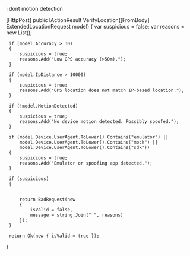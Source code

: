 i dont motion detection 

<script>
    let punchIn = null, punchOut = null;
    let deviceFingerprint = "";

    window.onload = async function () {
        punchIn = document.getElementById('PunchIn');
        punchOut = document.getElementById('PunchOut');

        // FingerprintJS init
        const fp = await FingerprintJS.load();
        const result = await fp.get();
        deviceFingerprint = result.visitorId;

        disableButtons();
        getLocationAndVerify();
    };

    function disableButtons() {
        if (punchIn) {
            punchIn.disabled = true;
            punchIn.classList.add("disabled");
            punchIn.style.display = "none";
        }
        if (punchOut) {
            punchOut.disabled = true;
            punchOut.classList.add("disabled");
            punchOut.style.display = "none";
        }
    }

    function enableButtons() {
        if (punchIn) {
            punchIn.disabled = false;
            punchIn.classList.remove("disabled");
            punchIn.style.display = "inline-block";
        }
        if (punchOut) {
            punchOut.disabled = false;
            punchOut.classList.remove("disabled");
            punchOut.style.display = "inline-block";
        }
    }

    async function getLocationAndVerify() {
        Swal.fire({
            title: 'Please wait...',
            text: 'Fetching your current location...',
            allowOutsideClick: false,
            didOpen: () => Swal.showLoading()
        });

        if (navigator.geolocation) {
            navigator.geolocation.getCurrentPosition(async function (position) {
                Swal.close();

                const lat = roundTo(position.coords.latitude, 6);
                const lon = roundTo(position.coords.longitude, 6);
                const accuracy = position.coords.accuracy;

                const deviceInfo = {
                    userAgent: navigator.userAgent,
                    platform: navigator.platform,
                    language: navigator.language,
                    timestamp: new Date().toISOString()
                };

                const ipRes = await fetch("https://ipapi.co/json");
                const ipData = await ipRes.json();

                const ipLat = ipData.latitude;
                const ipLon = ipData.longitude;

                const ipDistance = calculateDistance(lat, lon, ipLat, ipLon);
                const isIPMismatch = ipDistance > 10000; // 10km mismatch = suspicious

                const motionStatus = await detectMotion();
                const suspiciousMotion = motionStatus === false;

                // Send all data to your backend
                const response = await fetch('/TSUISLARS/Geo/VerifyLocation', {
                    method: 'POST',
                    headers: { 'Content-Type': 'application/json' },
                    body: JSON.stringify({
                        latitude: lat,
                        longitude: lon,
                        accuracy: accuracy,
                        device: deviceInfo,
                        fingerprint: deviceFingerprint,
                        ipLatitude: ipLat,
                        ipLongitude: ipLon,
                        ipDistance: ipDistance,
                        motionDetected: motionStatus
                    })
                });

                const result = await response.json();

                if (!result.isValid) {
                    Swal.fire({
                        icon: 'error',
                        title: 'Location Spoofing Detected!',
                        text: result.message
                    });
                    disableButtons();
                    return;
                }

                // Your existing allowed-range check
                const locations = @Html.Raw(Json.Serialize(ViewBag.PolyData));
                let isInsideRadius = false;
                let minDistance = Number.MAX_VALUE;

                locations.forEach((location) => {
                    const allowedRange = parseFloat(location.range || location.Range);
                    const distance = calculateDistance(lat, lon, location.latitude || location.Latitude, location.longitude || location.Longitude);
                    if (distance <= allowedRange) isInsideRadius = true;
                    else minDistance = Math.min(minDistance, distance);
                });

                if (isInsideRadius) {
                    enableButtons();
                } else {
                    Swal.fire({
                        icon: "error",
                        title: "Out of Range",
                        text: `You are ${Math.round(minDistance)} meters away from allowed location!`
                    });
                }

            }, function () {
                Swal.close();
                Swal.fire({
                    title: "Location Error",
                    text: "Enable location services and permissions.",
                    icon: "error"
                });
            }, {
                enableHighAccuracy: true,
                timeout: 10000,
                maximumAge: 0
            });
        } else {
            Swal.close();
            alert("Geolocation is not supported by your browser.");
        }
    }

    function roundTo(num, places) {
        return +(Math.round(num + "e" + places) + "e-" + places);
    }

    function calculateDistance(lat1, lon1, lat2, lon2) {
        const R = 6371000;
        const toRad = angle => (angle * Math.PI) / 180;
        const dLat = toRad(lat2 - lat1);
        const dLon = toRad(lon2 - lon1);
        const a = Math.sin(dLat / 2) ** 2 +
            Math.cos(toRad(lat1)) * Math.cos(toRad(lat2)) *
            Math.sin(dLon / 2) ** 2;
        const c = 2 * Math.atan2(Math.sqrt(a), Math.sqrt(1 - a));
        return R * c;
    }

    function detectMotion() {
        return new Promise(resolve => {
            let hasMoved = false;
            function motionListener(e) {
                const acc = e.acceleration || e.accelerationIncludingGravity;
                if (acc && (acc.x !== null || acc.y !== null || acc.z !== null)) {
                    hasMoved = true;
                }
                window.removeEventListener("devicemotion", motionListener);
                resolve(hasMoved);
            }
            window.addEventListener("devicemotion", motionListener);
            setTimeout(() => {
                window.removeEventListener("devicemotion", motionListener);
                resolve(hasMoved);
            }, 3000); 
        });
    }
</script>


 [HttpPost]
 public IActionResult VerifyLocation([FromBody] ExtendedLocationRequest model)
 {
     var suspicious = false;
     var reasons = new List<string>();

     if (model.Accuracy > 30)
     {
         suspicious = true;
         reasons.Add("Low GPS accuracy (>50m).");
     }

     if (model.IpDistance > 10000)
     {
         suspicious = true;
         reasons.Add("GPS location does not match IP-based location.");
     }

     if (!model.MotionDetected)
     {
         suspicious = true;
         reasons.Add("No device motion detected. Possibly spoofed.");
     }

     if (model.Device.UserAgent.ToLower().Contains("emulator") ||
         model.Device.UserAgent.ToLower().Contains("mock") ||
         model.Device.UserAgent.ToLower().Contains("sdk"))
     {
         suspicious = true;
         reasons.Add("Emulator or spoofing app detected.");
     }

     if (suspicious)
     {


         return BadRequest(new
         {
             isValid = false,
             message = string.Join(" ", reasons)
         });
     }

     return Ok(new { isValid = true });
 } 
